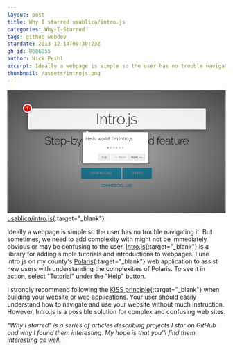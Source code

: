 ```yaml
---
layout: post
title: Why I starred usablica/intro.js
categories: Why-I-Starred
tags: github webdev
stardate: 2013-12-14T00:30:23Z
gh_id: 8686855
author: Nick Peihl
excerpt: Ideally a webpage is simple so the user has no trouble navigating it. But sometimes, we need to add complexity with might not be immediately obvious or may be confusing to the user. Intro.js is a library for adding simple tutorials and introductions to webpages.
thumbnail: /assets/introjs.png
---
```


![Intro.js demo screenshot](/assets/introjs.png)
[usablica/intro.js](https://github.com/usablica/intro.js){:target="_blank"}

Ideally a webpage is simple so the user has no trouble navigating it. But sometimes, we need to add complexity with might not be immediately obvious or may be confusing to the user. [Intro.js](http://introjs.com){:target="_blank"} is a library for adding simple tutorials and introductions to webpages. I use intro.js on my county's [Polaris](http://sjcgis.org/polaris){:target="_blank"} web application to assist new users with understanding the complexities of Polaris. To see it in action, select "Tutorial" under the "Help" button.

I strongly recommend following the [KISS principle](https://en.wikipedia.org/wiki/KISS_principle){:target="_blank"} when building your website or web applications. Your user should easily understand how to navigate and use your website without much instruction. However, Intro.js is a possible solution for complex and confusing web sites.

*"Why I starred" is a series of articles describing projects I star on GitHub and why I found them interesting. My hope is that you'll find them interesting as well.*
